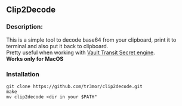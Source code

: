 ## Clip2Decode

### Description:
This is a simple tool to decode base64 from your clipboard, print it to terminal and also put it back to clipboard.  
Pretty useful when working with [Vault Transit Secret engine](https://www.vaultproject.io/docs/secrets/transit).  
**Works only for MacOS**

### Installation
```
git clone https://github.com/tr3mor/clip2decode.git
make
mv clip2decode <dir in your $PATH"
```